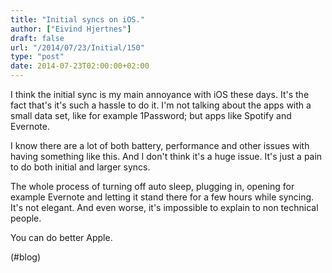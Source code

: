 ```yaml
---
title: "Initial syncs on iOS."
author: ["Eivind Hjertnes"]
draft: false
url: "/2014/07/23/Initial/150"
type: "post"
date: 2014-07-23T02:00:00+02:00
---
```


I think the initial sync is my main annoyance with iOS these days. It's
the fact that's it's such a hassle to do it. I'm not talking about the
apps with a small data set, like for example 1Password; but apps like
Spotify and Evernote.

I know there are a lot of both battery, performance and other issues
with having something like this. And I don't think it's a huge issue.
It's just a pain to do both initial and larger syncs.

The whole process of turning off auto sleep, plugging in, opening for
example Evernote and letting it stand there for a few hours while
syncing. It's not elegant. And even worse, it's impossible to explain to
non technical people.

You can do better Apple.

(#blog)
